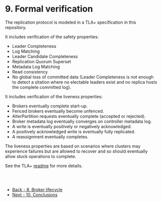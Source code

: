 # 9. Formal verification

The replication protocol is modeled in a TLA+ specification in this repository.

It includes verification of the safety properties:

- Leader Completeness
- Log Matching
- Leader Candidate Completeness
- Replication Quorum Superset
- Metadata Log Matching
- Read consistency
- No global loss of committed data (Leader Completeness is not enough to detect a sitation where no electable leaders exist and no replica hosts the complete committed log).

It includes verification of the liveness properties:
- Brokers eventually complete start-up.
- Fenced brokers eventually become unfenced.
- AlterPartition requests eventually complete (accepted or rejected).
- Broker metadata log eventually converges on controller metadata log.
- A write is eventually positively or negatively acknowledged.
- A positively acknowledged write is eventually fully replicated.
- A reassignment eventually completes.

The liveness properties are based on scenarios where clusters may experience failures but are allowed to recover and so should eventually allow stuck operations to complete.

See the TLA+ [readme](../README.md) for more details.

<br/>
<br/>

- [Back - 8. Broker lifecycle](8_broker_lifecycle.md)
- [Next - 10. Conclusions](10_conclusions.md)